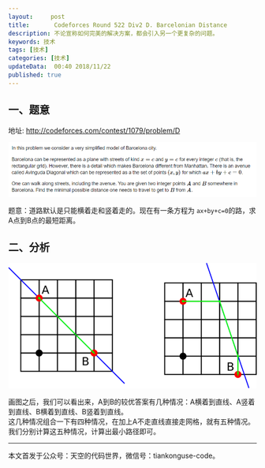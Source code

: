 ```yaml
---   
layout:     post  
title:       Codeforces Round 522 Div2 D. Barcelonian Distance   
description: 不论宣称如何完美的解决方案，都会引入另一个更复杂的问题。      
keywords: 技术 
tags: [技术]  
categories: [技术]  
updateData:  00:40 2018/11/22   
published: true   
---  
```


 


## 一、题意

地址: http://codeforces.com/contest/1079/problem/D  

![](/images/2018/11/cf-422-div2-pro-d.png)   



题意：道路默认是只能横着走和竖着走的。现在有一条方程为  `ax+by+c=0`的路，求A点到B点的最短距离。  

## 二、分析


![](/images/2018/11/6be8c5c3a4a57c05cbb4449f6465586d063ff6d2.png)   


画图之后，我们可以看出来，A到B的较优答案有几种情况：A横着到直线、A竖着到直线、B横着到直线、B竖着到直线。  
这几种情况组合一下有四种情况，在加上A不走直线直接走网格，就有五种情况。  
我们分别计算这五种情况，计算出最小路径即可。  



---


本文首发于公众号：天空的代码世界，微信号：tiankonguse-code。  


